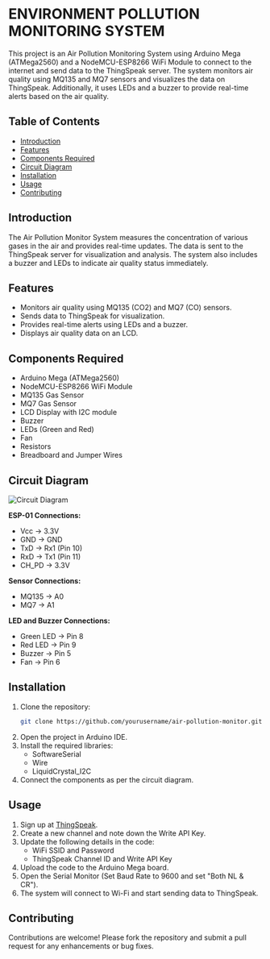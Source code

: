 # ENVIRONMENT POLLUTION MONITORING SYSTEM

This project is an Air Pollution Monitoring System using Arduino Mega (ATMega2560) and a NodeMCU-ESP8266 WiFi Module to connect to the internet and send data to the ThingSpeak server. The system monitors air quality using MQ135 and MQ7 sensors and visualizes the data on ThingSpeak. Additionally, it uses LEDs and a buzzer to provide real-time alerts based on the air quality.

## Table of Contents
- [Introduction](#introduction)
- [Features](#features)
- [Components Required](#components-required)
- [Circuit Diagram](#circuit-diagram)
- [Installation](#installation)
- [Usage](#usage)
- [Contributing](#contributing)

## Introduction
The Air Pollution Monitor System measures the concentration of various gases in the air and provides real-time updates. The data is sent to the ThingSpeak server for visualization and analysis. The system also includes a buzzer and LEDs to indicate air quality status immediately.

## Features
- Monitors air quality using MQ135 (CO2) and MQ7 (CO) sensors.
- Sends data to ThingSpeak for visualization.
- Provides real-time alerts using LEDs and a buzzer.
- Displays air quality data on an LCD.

## Components Required
- Arduino Mega (ATMega2560)
- NodeMCU-ESP8266 WiFi Module
- MQ135 Gas Sensor
- MQ7 Gas Sensor
- LCD Display with I2C module
- Buzzer
- LEDs (Green and Red)
- Fan
- Resistors
- Breadboard and Jumper Wires

## Circuit Diagram
![Circuit Diagram](images/circuit_diagram.png)

**ESP-01 Connections:**
- Vcc -> 3.3V
- GND -> GND
- TxD -> Rx1 (Pin 10)
- RxD -> Tx1 (Pin 11)
- CH_PD -> 3.3V

**Sensor Connections:**
- MQ135 -> A0
- MQ7 -> A1

**LED and Buzzer Connections:**
- Green LED -> Pin 8
- Red LED -> Pin 9
- Buzzer -> Pin 5
- Fan -> Pin 6

## Installation
1. Clone the repository:
    ```bash
    git clone https://github.com/yourusername/air-pollution-monitor.git
    ```
2. Open the project in Arduino IDE.
3. Install the required libraries:
    - SoftwareSerial
    - Wire
    - LiquidCrystal_I2C
4. Connect the components as per the circuit diagram.

## Usage
1. Sign up at [ThingSpeak](https://thingspeak.com).
2. Create a new channel and note down the Write API Key.
3. Update the following details in the code:
    - WiFi SSID and Password
    - ThingSpeak Channel ID and Write API Key
4. Upload the code to the Arduino Mega board.
5. Open the Serial Monitor (Set Baud Rate to 9600 and set "Both NL & CR").
6. The system will connect to Wi-Fi and start sending data to ThingSpeak.

## Contributing
Contributions are welcome! Please fork the repository and submit a pull request for any enhancements or bug fixes.
